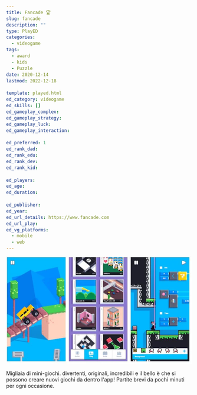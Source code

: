 ```yaml
---
title: Fancade 🏆
slug: fancade
description: ""
type: PlayED
categories:
  - videogame
tags:
  - award
  - kids
  - Puzzle
date: 2020-12-14
lastmod: 2022-12-18

template: played.html
ed_category: videogame
ed_skills: []
ed_gameplay_complex: 
ed_gameplay_strategy: 
ed_gameplay_luck: 
ed_gameplay_interaction: 

ed_preferred: 1
ed_rank_dad: 
ed_rank_edu: 
ed_rank_dev: 
ed_rank_kid: 

ed_players: 
ed_age: 
ed_duration: 

ed_publisher: 
ed_year: 
ed_url_details: https://www.fancade.com
ed_url_play: 
ed_vg_platforms:
  - mobile
  - web
---
```


![](../../assets/img/played/videogame/fancade_2.webp)

Migliaia di mini-giochi. divertenti, originali, incredibili
e il bello è che si possono creare nuovi giochi da dentro l'app!
Partite brevi da pochi minuti per ogni occasione.

